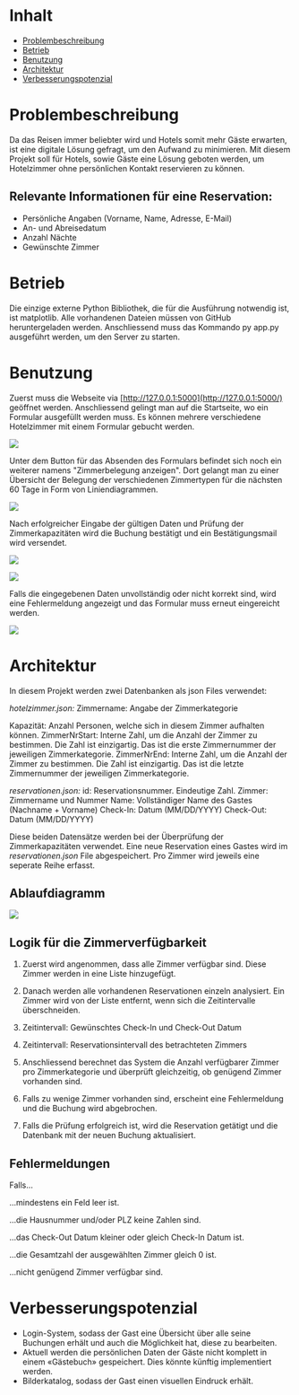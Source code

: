 # Inhalt
- [Problembeschreibung](#problembeschreibung)
- [Betrieb](#betrieb)
- [Benutzung](#benutzung)
- [Architektur](#architektur)
- [Verbesserungspotenzial](#verbesserungspotenzial)

# Problembeschreibung

Da das Reisen immer beliebter wird und Hotels somit mehr Gäste erwarten, ist eine digitale Lösung gefragt, um den Aufwand zu minimieren. Mit diesem Projekt soll für Hotels, sowie Gäste eine Lösung geboten werden, um Hotelzimmer ohne persönlichen Kontakt reservieren zu können.

## **Relevante Informationen für eine Reservation:**

- Persönliche Angaben (Vorname, Name, Adresse, E-Mail)
- An- und Abreisedatum
- Anzahl Nächte
- Gewünschte Zimmer

# **Betrieb**

Die einzige externe Python Bibliothek, die für die Ausführung notwendig ist, ist matplotlib.
Alle vorhandenen Dateien müssen von GitHub heruntergeladen werden. Anschliessend muss das Kommando py app.py ausgeführt werden, um den Server zu starten.

# **Benutzung**

Zuerst muss die Webseite via [http://127.0.0.1:5000](http://127.0.0.1:5000/) geöffnet werden. Anschliessend gelingt man auf die Startseite, wo ein Formular ausgefüllt werden muss. Es können mehrere verschiedene Hotelzimmer mit einem Formular gebucht werden.

![](image%20read%20me/Bild1.png)

Unter dem Button für das Absenden des Formulars befindet sich noch ein weiterer namens "Zimmerbelegung anzeigen". Dort gelangt man zu einer Übersicht der Belegung der verschiedenen Zimmertypen für die nächsten 60 Tage in Form von Liniendiagrammen.

![](image%20read%20me/BildDiagramm.png)


Nach erfolgreicher Eingabe der gültigen Daten und Prüfung der Zimmerkapazitäten wird die Buchung bestätigt und ein Bestätigungsmail wird versendet.

![](image%20read%20me/Bild2.png)

![](image%20read%20me/Bild3.png)

Falls die eingegebenen Daten unvollständig oder nicht korrekt sind, wird eine Fehlermeldung angezeigt und das Formular muss erneut eingereicht werden.

![](image%20read%20me/Bild4.png)

# **Architektur**

In diesem Projekt werden zwei Datenbanken als json Files verwendet:

_hotelzimmer.json:_
Zimmername: Angabe der Zimmerkategorie

Kapazität: Anzahl Personen, welche sich in diesem Zimmer aufhalten können.
 ZimmerNrStart: Interne Zahl, um die Anzahl der Zimmer zu bestimmen. Die Zahl ist einzigartig. Das ist die erste Zimmernummer der jeweiligen Zimmerkategorie.
 ZimmerNrEnd: Interne Zahl, um die Anzahl der Zimmer zu bestimmen. Die Zahl ist einzigartig. Das ist die letzte Zimmernummer der jeweiligen Zimmerkategorie.

_reservationen.json:_
id: Reservationsnummer. Eindeutige Zahl.
 Zimmer: Zimmername und Nummer
 Name: Vollständiger Name des Gastes (Nachname + Vorname)
 Check-In: Datum (MM/DD/YYYY)
 Check-Out: Datum (MM/DD/YYYY)

Diese beiden Datensätze werden bei der Überprüfung der Zimmerkapazitäten verwendet.
 Eine neue Reservation eines Gastes wird im _reservationen.json_ File abgespeichert. Pro Zimmer wird jeweils eine seperate Reihe erfasst.

## **Ablaufdiagramm**

![](image%20read%20me/Bild5.png)

## **Logik für die Zimmerverfügbarkeit**

1. Zuerst wird angenommen, dass alle Zimmer verfügbar sind. Diese Zimmer werden in eine Liste hinzugefügt.

2. Danach werden alle vorhandenen Reservationen einzeln analysiert. Ein Zimmer wird von der Liste entfernt, wenn sich die Zeitintervalle überschneiden.

1. Zeitintervall: Gewünschtes Check-In und Check-Out Datum

2. Zeitintervall: Reservationsintervall des betrachteten Zimmers

3. Anschliessend berechnet das System die Anzahl verfügbarer Zimmer pro Zimmerkategorie und überprüft gleichzeitig, ob genügend Zimmer vorhanden sind.

4. Falls zu wenige Zimmer vorhanden sind, erscheint eine Fehlermeldung und die Buchung wird abgebrochen.

5. Falls die Prüfung erfolgreich ist, wird die Reservation getätigt und die Datenbank mit der neuen Buchung aktualisiert.

## **Fehlermeldungen**

Falls…

…mindestens ein Feld leer ist.

…die Hausnummer und/oder PLZ keine Zahlen sind.

…das Check-Out Datum kleiner oder gleich Check-In Datum ist.

…die Gesamtzahl der ausgewählten Zimmer gleich 0 ist.

…nicht genügend Zimmer verfügbar sind.

# **Verbesserungspotenzial**

- Login-System, sodass der Gast eine Übersicht über alle seine Buchungen erhält und auch die Möglichkeit hat, diese zu bearbeiten.
- Aktuell werden die persönlichen Daten der Gäste nicht komplett in einem «Gästebuch» gespeichert. Dies könnte künftig implementiert werden.
- Bilderkatalog, sodass der Gast einen visuellen Eindruck erhält.
